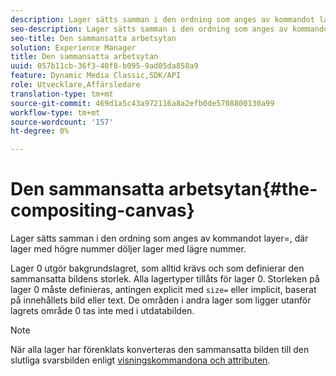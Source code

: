 ```yaml
---
description: Lager sätts samman i den ordning som anges av kommandot layer=, där lager med högre nummer döljer lager med lägre nummer.
seo-description: Lager sätts samman i den ordning som anges av kommandot layer=, där lager med högre nummer döljer lager med lägre nummer.
seo-title: Den sammansatta arbetsytan
solution: Experience Manager
title: Den sammansatta arbetsytan
uuid: 057b11cb-36f3-40f8-b095-9ad05da858a9
feature: Dynamic Media Classic,SDK/API
role: Utvecklare,Affärsledare
translation-type: tm+mt
source-git-commit: 469d1a5c43a972116a8a2efb0de5708800130a99
workflow-type: tm+mt
source-wordcount: '157'
ht-degree: 0%

---
```



# Den sammansatta arbetsytan{#the-compositing-canvas}

Lager sätts samman i den ordning som anges av kommandot layer=, där lager med högre nummer döljer lager med lägre nummer.

Lager 0 utgör bakgrundslagret, som alltid krävs och som definierar den sammansatta bildens storlek. Alla lagertyper tillåts för lager 0. Storleken på lager 0 måste definieras, antingen explicit med `size=` eller implicit, baserat på innehållets bild eller text. De områden i andra lager som ligger utanför lagrets område 0 tas inte med i utdatabilden.

>[!NOTE]
>
>När alla lager har förenklats konverteras den sammansatta bilden till den slutliga svarsbilden enligt [visningskommandona och attributen](../../../../../../is-api/http-ref/image-serving-api-ref/c-http-protocol-reference/c-syntax-and-features/c-command-overview/r-view-commands-and-attributes.md#reference-8b3d637d080a47a4ba669a7f0de2ba90).

